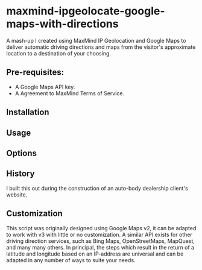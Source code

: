 maxmind-ipgeolocate-google-maps-with-directions
===============================================

A mash-up I created using MaxMind IP Geolocation and Google Maps to deliver automatic driving directions and maps from the visitor's approximate location to a destination of your choosing. 

## Pre-requisites:
  - A Google Maps API key.
  - A Agreement to MaxMind Terms of Service.


## Installation



## Usage



## Options


## History
I built this out during the construction of an auto-body dealership client's website. 

## Customization
This script was originally designed using Google Maps v2, it can be adapted to work with v3 with little or no customization. A similar API exists for other driving direction services, such as Bing Maps, OpenStreetMaps, MapQuest, and many many others.
In principal, the steps which result in the return of a latitude and longitude based on an IP-address are universal and can be adapted in any number of ways to suite your needs.
